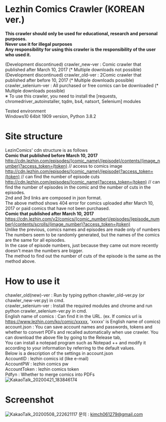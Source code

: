 # Lezhin Comics Crawler (KOREAN ver.)  
****This crawler should only be used for educational, research and personal purposes.****  
****Never use it for illegal purposes****  
****Any responsibility for using this crawler is the responsibility of the user who used it.****  

(Development discontinued) crawler_new-ver : Comic crawler that published after March 10, 2017 (* Multiple downloads not possible)  
(Development discontinued) crawler_old-ver : 2Comic crawler that published after before 10, 2017 (* Multiple downloads possible)  
crawler_selenium-ver : All purchased or free comics can be downloaded (* Multiple downloads possible)  
※ To use this crawler, you need to install the [requests, chromedriver_autoinstaller, tqdm, bs4, natsort, Selenium] modules  

Tested environment  
Windows10 64bit 1909 version, Python 3.8.2  

# Site structure  
LezinComics' cdn structure is as follows  
****Comic that published before March 10, 2017****  
http://cdn.lezhin.com/episodes/(comic_name)/(episode)/contents/(image_number)?access_token=(token) // access to comics image  
http://cdn.lezhin.com/episodes/(comic_name)/(episode)?access_token=(token) // can find the number of episode cuts  
http://cdn.lezhin.com/episodes/(comic_name)?access_token=(token) // can find the number of episodes in the comic and the number of cuts in the episodes.  
2nd and 3rd links are composed in json format.  
The above method shows 404 error for comics uploaded after March 10, 2017 or paid comics that have not been purchased.  
****Comic that published after March 10, 2017****  
https://cdn.lezhin.com/v2/comics/(comic_number)/episodes/(episode_number)/contents/scrolls/(image_number)?access_token=(token)  
Unlike the previous, comics names and episodes are made only of numbers  
The numbers seem to be randomly generated, but the names of the comics are the same for all episodes.  
In the case of episode numbers, just because they came out more recently doesn't mean the numbers are bigger.  
The method to find out the number of cuts of the episode is the same as the method above.  

# How to use it
chawler_old(new)-ver : Run by typing python chawler_old-ver.py (or chawler_new-ver.py) in cmd.  
crawler_selenium-ver : Install the required modules and chrome and run python crawler_selenium-ver.py in cmd.  
English name of comics : Can find it in the URL.
(ex. If comics url is https://www.lezhin.com/ko/comic/xxxxx, 'xxxxx' is English name of comics)  
account.json : You can save account names and passwords, tokens and whether to convert PDFs and recalled automatically when use crawler. 
You can download the above file by going to the Release tab,  
You can install a notepad program such as Notepad ++ and modify it according to your information by referring to the default values.    
Below is a description of the settings in account.json  
AccountID : lezhin comics id (like e-mail)  
AccountPW : lezhin comics pw  
AccountToken : lezhin comics token  
Pdfyn : Whether to merge comics into PDFs  
![KakaoTalk_20200421_183846174](https://user-images.githubusercontent.com/10193967/79850899-82a56d00-83ff-11ea-9940-3724fc2d9b13.png)  

# Screenshot  
![KakaoTalk_20200508_222621117](https://user-images.githubusercontent.com/10193967/81410104-2c645800-917b-11ea-8ce3-4d9b68471d65.png) 
문의 : kimch061279@gmail.com
